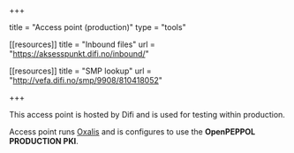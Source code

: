 +++

title = "Access point (production)"
type = "tools"

[[resources]]
title = "Inbound files"
url = "https://aksesspunkt.difi.no/inbound/"

[[resources]]
title = "SMP lookup"
url = "http://vefa.difi.no/smp/9908/810418052"

+++

This access point is hosted by Difi and is used for testing within production.

Access point runs [Oxalis](/peppol/tools/oxalis/) and is configures to use the **OpenPEPPOL PRODUCTION PKI**. 
